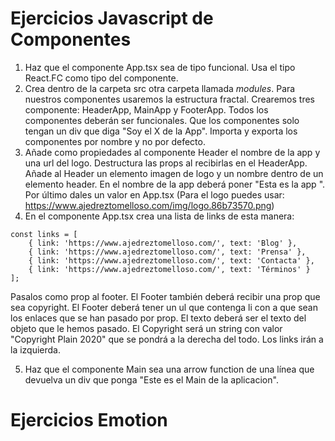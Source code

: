 # Ejercicios Javascript de Componentes

1. Haz que el componente App.tsx sea de tipo funcional. Usa el tipo React.FC como tipo del componente.
2. Crea dentro de la carpeta src otra carpeta llamada _modules_. Para nuestros componentes usaremos la estructura fractal. Crearemos tres componente: HeaderApp, MainApp y FooterApp. Todos los componentes deberán ser funcionales. Que los componentes solo tengan un div que diga "Soy el X de la App". Importa y exporta los componentes por nombre y no por defecto.
3. Añade como propiedades al componente Header el nombre de la app y una url del logo. Destructura las props al recibirlas en el HeaderApp. Añade al Header un elemento imagen de logo y un nombre dentro de un elemento header. En el nombre de la app deberá poner "Esta es la app <nombre>". Por último dales un valor en App.tsx (Para el logo puedes usar: https://www.ajedreztomelloso.com/img/logo.86b73570.png)
4. En el componente App.tsx crea una lista de links de esta manera:

```
const links = [
    { link: 'https://www.ajedreztomelloso.com/', text: 'Blog' },
    { link: 'https://www.ajedreztomelloso.com/', text: 'Prensa' },
    { link: 'https://www.ajedreztomelloso.com/', text: 'Contacta' },
    { link: 'https://www.ajedreztomelloso.com/', text: 'Términos' }
];
```

Pasalos como prop al footer. El Footer también deberá recibir una prop que sea copyright. El Footer deberá tener un ul que contenga li con a que sean los enlaces que se han pasado por prop. El texto deberá ser el texto del objeto que le hemos pasado. El Copyright será un string con valor "Copyright Plain 2020" que se pondrá a la derecha del todo. Los links irán a la izquierda.

5. Haz que el componente Main sea una arrow function de una línea que devuelva un div que ponga "Este es el Main de la aplicacion".

# Ejercicios Emotion
